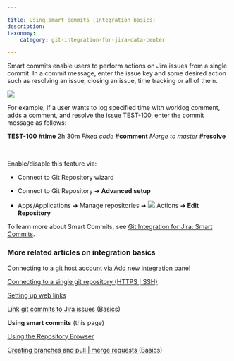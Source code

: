 ```yaml
---

title: Using smart commits (Integration basics)
description:
taxonomy:
    category: git-integration-for-jira-data-center

---
```


Smart commits enable users to perform actions on Jira issues from a single commit. In a commit message, enter the issue key and some desired action such as resolving an issue, closing an issue, time tracking or all of them.

![](/wp-content/uploads/gij-gitserver-git-commits-tab-example-new.png)

For example, if a user wants to log specified time with worklog comment, adds a comment, and resolve the issue TEST-100, enter the commit message as follows:

**TEST-100** **#time** 2h 30m _Fixed code_ **#comment** _Merge to master_ **#resolve**

<br>

Enable/disable this feature via:

*   Connect to Git Repository wizard

*   Connect to Git Repository ➜ **Advanced setup**

*   Apps/Applications ➜ Manage repositories ➜ ![](/wp-content/uploads/actions-icon.png) Actions ➜ **Edit Repository**


To learn more about Smart Commits, see [Git Integration for Jira: Smart Commits](/git-integration-for-jira-data-center/smart-commits-gij-self-managed).

### More related articles on integration basics

[Connecting to a git host account via Add new integration panel](/git-integration-for-jira-data-center/connecting-to-a-git-host-account-via-Add-new-integration-panel-gij-self-managed)

[Connecting to a single git repository (HTTPS | SSH)](/git-integration-for-jira-data-center/connecting-to-a-single-git-repository-(HTTPS-SSH)-gij-self-managed)

[Setting up web links](/git-integration-for-jira-data-center-gij-self-managed/setting-up-web-links-gij-self-managed)

[Link git commits to Jira issues (Basics)](/git-integration-for-jira-data-center/Link-git-commits-to-Jira-issues-(Basics)-gij-self-managed)

**Using smart commits** (this page)

[Using the Repository Browser](/git-integration-for-jira-data-center/using-the-repository-browser-gij-self-managed)

[Creating branches and pull | merge requests (Basics)](/git-integration-for-jira-data-center/Creating-branches-and-pull-merge-requests-(Basics)-gij-self-managed)

